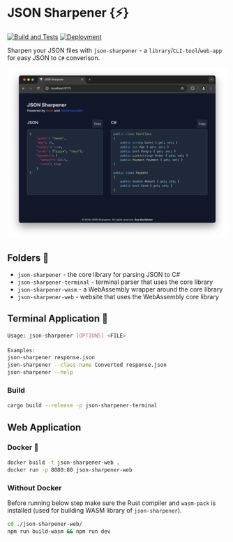 # JSON Sharpener {⚡️}

[![Build and Tests](https://github.com/larsjuvik/json-sharpener/actions/workflows/CI.yml/badge.svg)](https://github.com/larsjuvik/json-sharpener/actions/workflows/CI.yml)
[![Deployment](https://github.com/larsjuvik/json-sharpener/actions/workflows/CD.yml/badge.svg)](https://github.com/larsjuvik/json-sharpener/actions/workflows/CD.yml)

Sharpen your JSON files with `json-sharpener` - a `library`/`CLI-tool`/`web-app` for easy JSON to `C#` converison.

![Screenshot of the web application](./res/screenshot-web-app.png)

## Folders :file_folder:

- `json-sharpener` - the core library for parsing JSON to C#
- `json-sharpener-terminal` - terminal parser that uses the core library
- `json-sharpener-wasm` - a WebAssembly wrapper around the core library
- `json-sharpener-web` - website that uses the WebAssembly core library

## Terminal Application :rocket:

```bash
Usage: json-sharpener [OPTIONS] <FILE>

Examples:
json-sharpener response.json
json-sharpener --class-name Converted response.json
json-sharpener --help
```

### Build

```bash
cargo build --release -p json-sharpener-terminal
```

## Web Application

### Docker :whale:

```bash
docker build -t json-sharpener-web .
docker run -p 8080:80 json-sharpener-web
```

### Without Docker

Before running below step make sure the Rust compiler and `wasm-pack` is installed (used for building WASM library of `json-sharpener`).

```bash
cd ./json-sharpener-web/
npm run build-wasm && npm run dev
```
